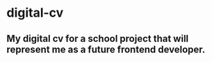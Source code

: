 # digital-cv

## My digital cv for a school project that will represent me as a future frontend developer. 
